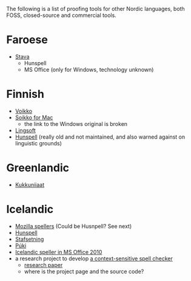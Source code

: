 The following is a list of proofing tools for other Nordic languages, both FOSS, closed-source and commercial tools.

# Faroese

* [Stava](http://www.stava.fo/)
    - Hunspell
    - MS Office (only for Windows, technology unknown)

# Finnish

* [Voikko](http://voikko.sourceforge.net)
* [Soikko for Mac](http://www.cs.helsinki.fi/u/oarasane/soikko/)
    - the link to the Windows original is broken
* [Lingsoft](http://www.lingsoft.fi/spelling)
* [Hunspell](http://wiki.openoffice.org/wiki/Dictionaries#Finnish_.28Finland.29)
  (really old and not maintained, and also warned against on linguistic grounds)

# Greenlandic

* [Kukkuniiaat](http://www.oqaasileriffik.gl/da/ressourcer/stavekontrol)

# Icelandic

* [Mozilla spellers](https://addons.mozilla.org/en-US/firefox/addon/icelandic-dictionary/)
  (Could be Husnpell? See next)
* [Hunspell](http://extensions.libreoffice.org/extension-center/hunspell-is-the-icelandic-spelling-dictionary-project)
* [Stafsetning](http://www.stafsetning.is/2010/)
* [Púki](http://www.frisk.is/puki-ritvilluvorn/)
* [Icelandic speller in MS Office 2010](http://blogs.technet.com/b/office_language_interface_pack/archive/2011/02/08/the-icelandic-office-2010-language-interface-pack-goes-live.aspx)
* a research project to develop
 [a context-sensitive spell checker](https://notendur.hi.is/~eirikur/samhengi_en.htm)
    - [research paper](http://dspace.utlib.ee/dspace/bitstream/10062/9776/1/paper70.pdf)
    - where is the project page and the source code?
